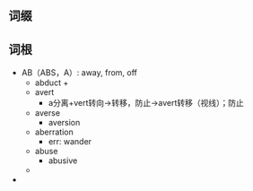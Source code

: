 
## 词缀
## 词根
+ AB（ABS，A）: away, from, off
	+ abduct
		+ 
	+ avert
		+ a分离+vert转向→转移，防止→avert转移（视线）；防止
	+ averse
		+ aversion
	+ aberration
		+ err: wander
	+ abuse
		+ abusive
	+ 
+ 